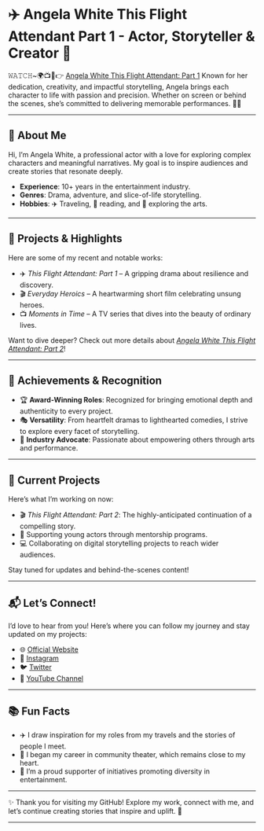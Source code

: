 # ✈️ Angela White This Flight Attendant Part 1 - Actor, Storyteller & Creator 🌟  

𝚆𝙰𝚃𝙲𝙷~🌍📺📱👉 [Angela White This Flight Attendant: Part 1](https://w1.pornvvc.com/this-flight-attendant-fucks-part-1-angela-white-vince-karter/) Known for her dedication, creativity, and impactful storytelling, Angela brings each character to life with passion and precision. Whether on screen or behind the scenes, she’s committed to delivering memorable performances. 🎥✨  

---

## 📖 About Me  
Hi, I’m Angela White, a professional actor with a love for exploring complex characters and meaningful narratives. My goal is to inspire audiences and create stories that resonate deeply.  

- **Experience**: 10+ years in the entertainment industry.  
- **Genres**: Drama, adventure, and slice-of-life storytelling.  
- **Hobbies**: ✈️ Traveling, 📖 reading, and 🎨 exploring the arts.  

---

## 🎥 Projects & Highlights  
Here are some of my recent and notable works:  

- ✈️ *This Flight Attendant: Part 1* – A gripping drama about resilience and discovery.  
- 🎬 *Everyday Heroics* – A heartwarming short film celebrating unsung heroes.  
- 📺 *Moments in Time* – A TV series that dives into the beauty of ordinary lives.  

Want to dive deeper? Check out more details about *[Angela White This Flight Attendant: Part 2](https://w1.pornvvc.com/this-flight-attendant-fucks-part-2-angela-white-ricky-johnson/)*!  

---

## 🌟 Achievements & Recognition  
- 🏆 **Award-Winning Roles**: Recognized for bringing emotional depth and authenticity to every project.  
- 🎭 **Versatility**: From heartfelt dramas to lighthearted comedies, I strive to explore every facet of storytelling.  
- 🌟 **Industry Advocate**: Passionate about empowering others through arts and performance.  

---

## 🚀 Current Projects  
Here’s what I’m working on now:  

- 🎬 *This Flight Attendant: Part 2*: The highly-anticipated continuation of a compelling story.  
- 🌟 Supporting young actors through mentorship programs.  
- 💻 Collaborating on digital storytelling projects to reach wider audiences.  

Stay tuned for updates and behind-the-scenes content!  

---

## 📬 Let’s Connect!  
I’d love to hear from you! Here’s where you can follow my journey and stay updated on my projects:  

- 🌐 [Official Website]()  
- 📸 [Instagram](#)  
- 🐦 [Twitter](#)  
- 🎥 [YouTube Channel](#)  

---

## 📚 Fun Facts  
- ✈️ I draw inspiration for my roles from my travels and the stories of people I meet.  
- 🎤 I began my career in community theater, which remains close to my heart.  
- 🌟 I’m a proud supporter of initiatives promoting diversity in entertainment.  

---

✨ Thank you for visiting my GitHub! Explore my work, connect with me, and let’s continue creating stories that inspire and uplift. 💫  

---



